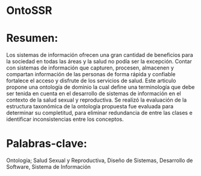 # OntoSSR
# Resumen:
Los sistemas de información ofrecen una gran cantidad de beneficios para la sociedad en todas las áreas y la salud no podía ser la excepción. Contar con sistemas de información que capturen, procesen, almacenen y compartan información de las personas de forma rápida y confiable fortalece el acceso y disfrute de los servicios de salud. Este articulo propone una ontología de dominio la cual define una terminología que debe ser tenida en cuenta en el desarrollo de sistemas de información en el contexto de la salud sexual y reproductiva. Se realizó la evaluación de la estructura taxonómica de la ontología propuesta fue evaluada para determinar su completitud, para eliminar redundancia de entre las clases e identificar inconsistencias entre los conceptos.
# Palabras-clave:
Ontología; Salud Sexual y Reproductiva, Diseño de Sistemas, Desarrollo de Software, Sistema de Información
